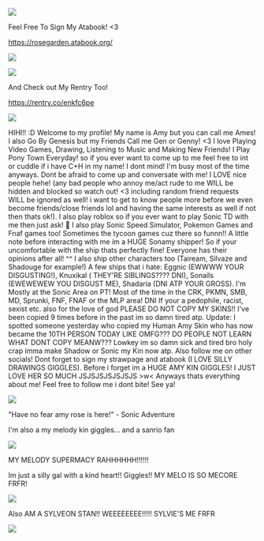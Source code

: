![](https://i.imgur.com/rM3Ob1U.gif)


Feel Free To Sign My Atabook! <3

https://rosegarden.atabook.org/

![](https://komarev.com/ghpvc/?username=AmyLovesSonic&color=ff69b4)

![](https://64.media.tumblr.com/bc405d0cad1ef3045f4ee6745ef90134/tumblr_p9qhizRyul1vpintko1_400.gif)

And Check out My Rentry Too! 

https://rentry.co/enkfc6pe



![](https://i.pinimg.com/originals/61/20/37/6120370ab3bfa08c8ab7bd505ff4ce3b.gif)

HIHI!! :D Welcome to my profile! My name is Amy but you can call me Ames! I also Go By Genesis but my Friends Call me Gen or Genny! <3 I love Playing Video Games, Drawing, Listening to Music and Making New Friends! I Play Pony Town Everyday! so if you ever want to come up to me feel free to int or cuddle if i have C+H in my name! I dont mind! I'm busy most of the time anyways. Dont be afraid to come up and conversate with me! I LOVE nice people hehe! (any bad people who annoy me/act rude to me WILL be hidden and blocked so watch out! <3 including random friend requests WILL be ignored as well! i want to get to know people more before we even become friends/close friends lol and having the same interests as well if not then thats ok!). I also play roblox so if you ever want to play Sonic TD with me then just ask! 🌹 I also play Sonic Speed Simulator, Pokemon Games and Fnaf games too! Sometimes the tycoon games cuz there so funnn!! A little note before interacting with me im a HUGE Sonamy shipper! So if your uncomfortable with the ship thats perfectly fine! Everyone has their opinions after all! ^^ I also ship other characters too (Taiream, Silvaze and Shadouge for example!) 
A few ships that i hate: Eggnic (EWWWW YOUR DISGUSTING!), Knuxikal ( THEY'RE SIBLINGS???? DNI), Sonails (EWEWEWEW YOU DISGUST ME), Shadaria (DNI ATP YOUR GROSS). I'm Mostly at the Sonic Area on PT! Most of the time in the CRK, PKMN, SMB, MD, Sprunki, FNF, FNAF or the MLP area! DNI If your a pedophile, racist, sexist etc. also for the love of god PLEASE DO NOT COPY MY SKINS!! I've been copied 9 times before in the past im so damn tired atp. Update: I spotted someone yesterday who copied my Human Amy Skin who has now became the 10TH PERSON TODAY LIKE OMFG??? DO PEOPLE NOT LEARN WHAT DONT COPY MEANW??? Lowkey im so damn sick and tired bro holy crap imma make Shadow or Sonic my Kin now atp. Also follow me on other socials! Dont forget to sign my strawpage and atabook (I LOVE SILLY DRAWINGS GIGGLES). Before i forget im a HUGE AMY KIN GIGGLES! I JUST LOVE HER SO MUCH JSJSJSJSJSJSJS >w< Anyways thats everything about me! Feel free to follow me i dont bite! See ya! 

![](https://i.pinimg.com/originals/68/34/ed/6834eded0cb08f3b9048b44983b90720.gif)

"Have no fear amy rose is here!" - Sonic Adventure

I'm also a my melody kin giggles... and a sanrio fan

![](https://media0.giphy.com/media/v1.Y2lkPTc5MGI3NjExaDJldTQydjNmeXBwNDhjdGdxcWlkdzRrZzA3MTBvZGc1cG1kY211ayZlcD12MV9pbnRlcm5hbF9naWZfYnlfaWQmY3Q9Zw/ZYi6VZaUJzrNiGvJ8T/giphy.gif)

MY MELODY SUPERMACY RAHHHHHH!!!!!!

Im just a silly gal with a kind heart!! Giggles!! MY MELO IS SO MECORE FRFR!

![](https://i.pinimg.com/originals/21/d1/e2/21d1e2f4d18a68a583ffec6246a04b44.gif)

Also AM A SYLVEON STAN!! WEEEEEEEE!!!!! SYLVIE'S ME FRFR 

![](https://images.steamusercontent.com/ugc/441731065134968778/E0A139AFE05A44714442B0BAA9087F35667B02CD/?imw=5000&imh=5000&ima=fit&impolicy=Letterbox&imcolor=%23000000&letterbox=false)



